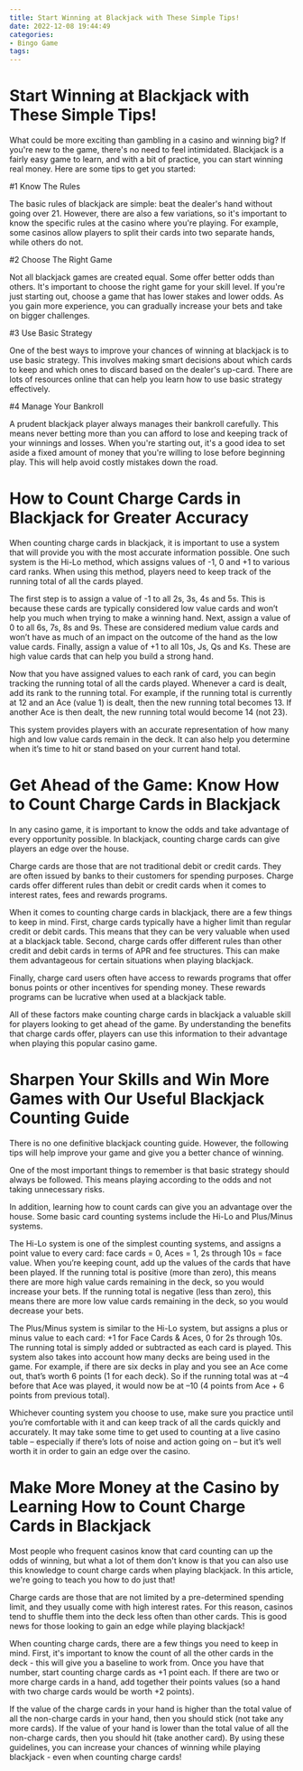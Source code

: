```yaml
---
title: Start Winning at Blackjack with These Simple Tips!
date: 2022-12-08 19:44:49
categories:
- Bingo Game
tags:
---
```



#  Start Winning at Blackjack with These Simple Tips!

What could be more exciting than gambling in a casino and winning big? If you're new to the game, there's no need to feel intimidated. Blackjack is a fairly easy game to learn, and with a bit of practice, you can start winning real money. Here are some tips to get you started:

#1 Know The Rules

The basic rules of blackjack are simple: beat the dealer's hand without going over 21. However, there are also a few variations, so it's important to know the specific rules at the casino where you're playing. For example, some casinos allow players to split their cards into two separate hands, while others do not.

#2 Choose The Right Game

Not all blackjack games are created equal. Some offer better odds than others. It's important to choose the right game for your skill level. If you're just starting out, choose a game that has lower stakes and lower odds. As you gain more experience, you can gradually increase your bets and take on bigger challenges.

#3 Use Basic Strategy

One of the best ways to improve your chances of winning at blackjack is to use basic strategy. This involves making smart decisions about which cards to keep and which ones to discard based on the dealer's up-card. There are lots of resources online that can help you learn how to use basic strategy effectively.

#4 Manage Your Bankroll

A prudent blackjack player always manages their bankroll carefully. This means never betting more than you can afford to lose and keeping track of your winnings and losses. When you're starting out, it's a good idea to set aside a fixed amount of money that you're willing to lose before beginning play. This will help avoid costly mistakes down the road.

#  How to Count Charge Cards in Blackjack for Greater Accuracy 

When counting charge cards in blackjack, it is important to use a system that will provide you with the most accurate information possible. One such system is the Hi-Lo method, which assigns values of -1, 0 and +1 to various card ranks. When using this method, players need to keep track of the running total of all the cards played.

The first step is to assign a value of -1 to all 2s, 3s, 4s and 5s. This is because these cards are typically considered low value cards and won’t help you much when trying to make a winning hand. Next, assign a value of 0 to all 6s, 7s, 8s and 9s. These are considered medium value cards and won’t have as much of an impact on the outcome of the hand as the low value cards. Finally, assign a value of +1 to all 10s, Js, Qs and Ks. These are high value cards that can help you build a strong hand.

Now that you have assigned values to each rank of card, you can begin tracking the running total of all the cards played. Whenever a card is dealt, add its rank to the running total. For example, if the running total is currently at 12 and an Ace (value 1) is dealt, then the new running total becomes 13. If another Ace is then dealt, the new running total would become 14 (not 23).

This system provides players with an accurate representation of how many high and low value cards remain in the deck. It can also help you determine when it’s time to hit or stand based on your current hand total.

#  Get Ahead of the Game: Know How to Count Charge Cards in Blackjack 

In any casino game, it is important to know the odds and take advantage of every opportunity possible. In blackjack, counting charge cards can give players an edge over the house.

Charge cards are those that are not traditional debit or credit cards. They are often issued by banks to their customers for spending purposes. Charge cards offer different rules than debit or credit cards when it comes to interest rates, fees and rewards programs.

When it comes to counting charge cards in blackjack, there are a few things to keep in mind. First, charge cards typically have a higher limit than regular credit or debit cards. This means that they can be very valuable when used at a blackjack table. Second, charge cards offer different rules than other credit and debit cards in terms of APR and fee structures. This can make them advantageous for certain situations when playing blackjack.

Finally, charge card users often have access to rewards programs that offer bonus points or other incentives for spending money. These rewards programs can be lucrative when used at a blackjack table.

All of these factors make counting charge cards in blackjack a valuable skill for players looking to get ahead of the game. By understanding the benefits that charge cards offer, players can use this information to their advantage when playing this popular casino game.

#  Sharpen Your Skills and Win More Games with Our Useful Blackjack Counting Guide 

There is no one definitive blackjack counting guide. However, the following tips will help improve your game and give you a better chance of winning.

One of the most important things to remember is that basic strategy should always be followed. This means playing according to the odds and not taking unnecessary risks.

In addition, learning how to count cards can give you an advantage over the house. Some basic card counting systems include the Hi-Lo and Plus/Minus systems.

The Hi-Lo system is one of the simplest counting systems, and assigns a point value to every card: face cards = 0, Aces = 1, 2s through 10s = face value. When you’re keeping count, add up the values of the cards that have been played. If the running total is positive (more than zero), this means there are more high value cards remaining in the deck, so you would increase your bets. If the running total is negative (less than zero), this means there are more low value cards remaining in the deck, so you would decrease your bets.

The Plus/Minus system is similar to the Hi-Lo system, but assigns a plus or minus value to each card: +1 for Face Cards & Aces, 0 for 2s through 10s. The running total is simply added or subtracted as each card is played. This system also takes into account how many decks are being used in the game. For example, if there are six decks in play and you see an Ace come out, that’s worth 6 points (1 for each deck). So if the running total was at –4 before that Ace was played, it would now be at –10 (4 points from Ace + 6 points from previous total).

Whichever counting system you choose to use, make sure you practice until you’re comfortable with it and can keep track of all the cards quickly and accurately. It may take some time to get used to counting at a live casino table – especially if there’s lots of noise and action going on – but it’s well worth it in order to gain an edge over the casino.

#  Make More Money at the Casino by Learning How to Count Charge Cards in Blackjack

Most people who frequent casinos know that card counting can up the odds of winning, but what a lot of them don't know is that you can also use this knowledge to count charge cards when playing blackjack. In this article, we're going to teach you how to do just that!

Charge cards are those that are not limited by a pre-determined spending limit, and they usually come with high interest rates. For this reason, casinos tend to shuffle them into the deck less often than other cards. This is good news for those looking to gain an edge while playing blackjack!

When counting charge cards, there are a few things you need to keep in mind. First, it's important to know the count of all the other cards in the deck - this will give you a baseline to work from. Once you have that number, start counting charge cards as +1 point each. If there are two or more charge cards in a hand, add together their points values (so a hand with two charge cards would be worth +2 points).

If the value of the charge cards in your hand is higher than the total value of all the non-charge cards in your hand, then you should stick (not take any more cards). If the value of your hand is lower than the total value of all the non-charge cards, then you should hit (take another card). By using these guidelines, you can increase your chances of winning while playing blackjack - even when counting charge cards!
